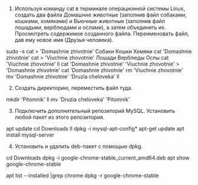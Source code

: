 1. Используя команду cat в терминале операционной системы Linux, создать два файла Домашние животные (заполнив файл собаками, кошками, хомяками) и Вьючные животные (заполнив файл лошадьми, верблюдами и
ослами), а затем объединить их. Просмотреть содержимое созданного файла. Переименовать файл, дав ему новое имя (Друзья человека).


sudo -s
cat > 'Domashnie zhivotnie'
Собаки
Кошки
Хомяки
cat 'Domashnie zhivotnie'
cat > 'Viuchnie zhovotnie'
Лошади
Верблюды
Ослы
cat 'Viuchnie zhovotnie'
ll
cat 'Domashnie zhivotnie' 'Viuchnie zhovotnie' > 'Domashnie zhivotnie'
cat 'Domashnie zhivotnie'
rm 'Viuchnie zhovotnie'
mv 'Domashnie zhivotnie' 'Druzia cheloveka'
ll


2. Создать директорию, переместить файл туда.


mkdir 'Pitomnik'
ll
mv 'Druzia cheloveka' 'Pitomnik'


3. Подключить дополнительный репозиторий MySQL. Установить любой пакет из этого репозитория.


apt update
cd Downloads
ll
dpkg -i mysql-apt-config*
apt-get update
apt install mysql-server

4. Установить и удалить deb-пакет с помощью dpkg.


cd Downloads
dpkg -i google-chrome-stable_current_amd64.deb
apt show google-chrome-stable

apt list --installed |grep chrome
dpkg -r google-chrome-stable